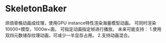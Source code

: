 # SkeletonBaker
烘焙骨骼动画成纹理，使用GPU instance特性渲染海量模型动画。
可同时渲染10000+模型，1000w+面。
可指定动画指定帧进行播放。
未来可能支持：
1.使用双四元数储存纹理动画，可减少一半显存占用。
2.支持动画混合。
